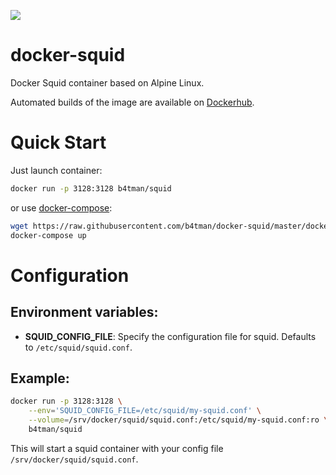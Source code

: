 [![](https://images.microbadger.com/badges/image/b4tman/squid:armhf.svg)](https://microbadger.com/images/b4tman/squid:armhf "Get your own image badge on microbadger.com")

# docker-squid

Docker Squid container based on Alpine Linux.

Automated builds of the image are available on [Dockerhub](https://hub.docker.com/r/b4tman/squid).

# Quick Start

Just launch container:

```bash
docker run -p 3128:3128 b4tman/squid
```

or use [docker-compose](https://docs.docker.com/compose/):

```bash
wget https://raw.githubusercontent.com/b4tman/docker-squid/master/docker-compose.yml
docker-compose up
```

# Configuration

## Environment variables:

- **SQUID_CONFIG_FILE**: Specify the configuration file for squid. Defaults to `/etc/squid/squid.conf`.


## Example:

```bash
docker run -p 3128:3128 \
	--env='SQUID_CONFIG_FILE=/etc/squid/my-squid.conf' \
	--volume=/srv/docker/squid/squid.conf:/etc/squid/my-squid.conf:ro \
	b4tman/squid
```

This will start a squid container with your config file `/srv/docker/squid/squid.conf`. 
